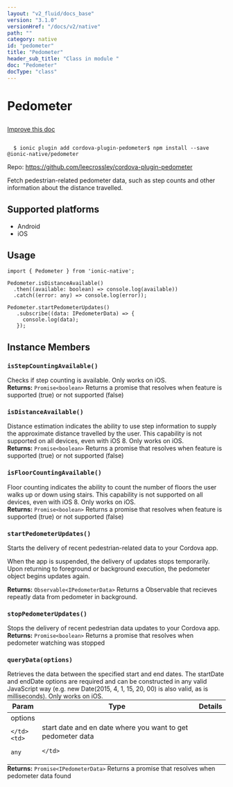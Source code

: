 ```yaml
---
layout: "v2_fluid/docs_base"
version: "3.1.0"
versionHref: "/docs/v2/native"
path: ""
category: native
id: "pedometer"
title: "Pedometer"
header_sub_title: "Class in module "
doc: "Pedometer"
docType: "class"
---
```








<h1 class="api-title">
  
  Pedometer
  

  

  </h1>

<a class="improve-v2-docs" href="http://github.com/driftyco/ionic-native/edit/master/src/@ionic-native/plugins/pedometer/index.ts#L14">
  Improve this doc
</a>



<!-- decorators -->





<pre><code>
  $ ionic plugin add cordova-plugin-pedometer$ npm install --save @ionic-native/pedometer
</code></pre>
<p>Repo:
  <a href="https://github.com/leecrossley/cordova-plugin-pedometer">
    https://github.com/leecrossley/cordova-plugin-pedometer
  </a>
</p>

<!-- description -->

<p>Fetch pedestrian-related pedometer data,
such as step counts and other information about the distance travelled.</p>


<!-- @platforms tag -->
<h2>Supported platforms</h2>

<ul>
  <li>Android</li><li>iOS</li>
</ul>

<!-- @platforms tag end -->


<!-- if doc.decorators -->

<!-- @usage tag -->

<h2>Usage</h2>

<pre><code>import { Pedometer } from &#39;ionic-native&#39;;

Pedometer.isDistanceAvailable()
  .then((available: boolean) =&gt; console.log(available))
  .catch((error: any) =&gt; console.log(error));

Pedometer.startPedometerUpdates()
   .subscribe((data: IPedometerData) =&gt; {
     console.log(data);
   });
</code></pre>




<!-- @property tags -->




<!-- methods on the class -->

<h2>Instance Members</h2>
<div id="isStepCountingAvailable"></div>
<h3>
  <code>isStepCountingAvailable()</code>
  

</h3>
Checks if step counting is available. Only works on iOS.


<div class="return-value" markdown="1">
  <i class="icon ion-arrow-return-left"></i>
  <b>Returns:</b> 
<code>Promise&lt;boolean&gt;</code> Returns a promise that resolves when feature is supported (true) or not supported (false)
</div><div id="isDistanceAvailable"></div>
<h3>
  <code>isDistanceAvailable()</code>
  

</h3>
Distance estimation indicates the ability to use step information to supply the approximate distance travelled by the user.
This capability is not supported on all devices, even with iOS 8.
Only works on iOS.


<div class="return-value" markdown="1">
  <i class="icon ion-arrow-return-left"></i>
  <b>Returns:</b> 
<code>Promise&lt;boolean&gt;</code> Returns a promise that resolves when feature is supported (true) or not supported (false)
</div><div id="isFloorCountingAvailable"></div>
<h3>
  <code>isFloorCountingAvailable()</code>
  

</h3>
Floor counting indicates the ability to count the number of floors the user walks up or down using stairs.
This capability is not supported on all devices, even with iOS 8.
Only works on iOS.


<div class="return-value" markdown="1">
  <i class="icon ion-arrow-return-left"></i>
  <b>Returns:</b> 
<code>Promise&lt;boolean&gt;</code> Returns a promise that resolves when feature is supported (true) or not supported (false)
</div><div id="startPedometerUpdates"></div>
<h3>
  <code>startPedometerUpdates()</code>
  

</h3>
Starts the delivery of recent pedestrian-related data to your Cordova app.

When the app is suspended, the delivery of updates stops temporarily.
Upon returning to foreground or background execution, the pedometer object begins updates again.


<div class="return-value" markdown="1">
  <i class="icon ion-arrow-return-left"></i>
  <b>Returns:</b> 
<code>Observable&lt;IPedometerData&gt;</code> Returns a Observable that recieves repeatly data from pedometer in background.
</div><div id="stopPedometerUpdates"></div>
<h3>
  <code>stopPedometerUpdates()</code>
  

</h3>
Stops the delivery of recent pedestrian data updates to your Cordova app.


<div class="return-value" markdown="1">
  <i class="icon ion-arrow-return-left"></i>
  <b>Returns:</b> 
<code>Promise&lt;boolean&gt;</code> Returns a promise that resolves when pedometer watching was stopped
</div><div id="queryData"></div>
<h3>
  <code>queryData(options)</code>
  

</h3>
Retrieves the data between the specified start and end dates.
The startDate and endDate options are required and can be constructed in any valid JavaScript way
(e.g. new Date(2015, 4, 1, 15, 20, 00) is also valid, as is milliseconds).
Only works on iOS.
<table class="table param-table" style="margin:0;">
  <thead>
  <tr>
    <th>Param</th>
    <th>Type</th>
    <th>Details</th>
  </tr>
  </thead>
  <tbody>
  
  <tr>
    <td>
      options
      
      
    </td>
    <td>
      
<code>any</code>
    </td>
    <td>
      <p>start date and en date where you want to get pedometer data</p>

      
    </td>
  </tr>
  
  </tbody>
</table>

<div class="return-value" markdown="1">
  <i class="icon ion-arrow-return-left"></i>
  <b>Returns:</b> 
<code>Promise&lt;IPedometerData&gt;</code> Returns a promise that resolves when pedometer data found
</div>



<!-- other classes -->

<!-- end other classes -->

<!-- interfaces -->

<!-- end interfaces -->

<!-- related link --><!-- end content block -->


<!-- end body block -->

